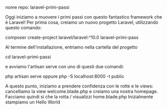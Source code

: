 nome repo: laravel-primi-passi

Oggi iniziamo a muovere i primi passi con questo fantastico framework che è Laravel!
Per prima cosa, creiamo un nuovo progetto Laravel, utilizzando questo comando:

composer create-project laravel/laravel:^10.0 laravel-primi-pass

Al termine dell'installazione, entriamo nella cartella del progetto

cd laravel-primi-passi

e avviamo l'artisan serve con uno di questi due comandi:

php artisan serve   oppure
php -S localhost:8000 -t public

A questo punto, iniziamo a prendere confidenza con le rotte e le views: cancelliamo la view welcome.blade.php e creiamo una nostra homepage.
Facciamo quindi sì che la rotta / visualizzi home.blade.php
Inizialmente stampiamo un Hello World